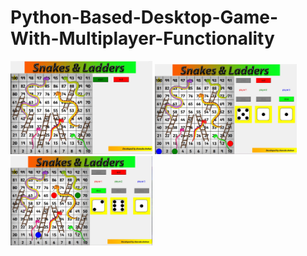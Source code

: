 # Python-Based-Desktop-Game-With-Multiplayer-Functionality

<p float="left">
<img src="https://github.com/Sharada001/Python-Based-Desktop-Game-With-Multiplayer-Functionality/blob/d28abe8dbcc3c8a4e6462679a7ad627aba9e429e/Screenshots/Screenshot_1.jpg"  width="45%" height="30%">
<img src="https://github.com/Sharada001/Python-Based-Desktop-Game-With-Multiplayer-Functionality/blob/d28abe8dbcc3c8a4e6462679a7ad627aba9e429e/Screenshots/Screenshot_2.jpg"  width="45%" height="30%">
<img src="https://github.com/Sharada001/Python-Based-Desktop-Game-With-Multiplayer-Functionality/blob/d28abe8dbcc3c8a4e6462679a7ad627aba9e429e/Screenshots/Screenshot_3.jpg"  width="45%" height="30%">
</p>
